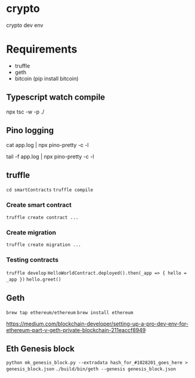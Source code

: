 # crypto

crypto dev env

# Requirements

- truffle
- geth
- bitcoin (pip install bitcoin)

## Typescript watch compile

npx tsc -w -p ./

## Pino logging

cat app.log | npx pino-pretty -c -l

tail -f app.log | npx pino-pretty -c -l

## truffle

`cd smartContracts`
`truffle compile`

### Create smart contract

`truffle create contract ...`

### Create migration

`truffle create migration ...`

### Testing contracts

`truffle develop`
`HelloWorldContract.deployed().then(_app => { hello = _app })`
`hello.greet()`

## Geth

`brew tap ethereum/ethereum`
`brew install ethereum`

https://medium.com/blockchain-developer/setting-up-a-pro-dev-env-for-ethereum-part-v-geth-private-blockchain-211eaccf8949

## Eth Genesis block

`python mk_genesis_block.py --extradata hash_for_#1028201_goes_here > genesis_block.json`
`./build/bin/geth --genesis genesis_block.json`
